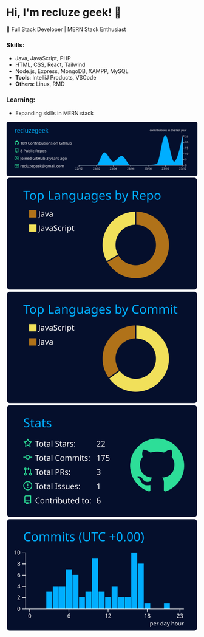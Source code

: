 # Hi, I'm recluze geek! 👋

🚀 Full Stack Developer | MERN Stack Enthusiast

### Skills:
- Java, JavaScript, PHP
- HTML, CSS, React, Tailwind
- Node.js, Express, MongoDB, XAMPP, MySQL
- **Tools**: IntelliJ Products, VSCode
- **Others**: Linux, RMD

### Learning:
- Expanding skills in MERN stack


![](https://github.com/recluzegeek/recluzegeeek/blob/master/profile-summary-card-output/algolia/0-profile-details.svg)
![](https://github.com/recluzegeek/recluzegeeek/blob/master/profile-summary-card-output/algolia/1-repos-per-language.svg)![](https://github.com/recluzegeek/recluzegeeek/blob/master/profile-summary-card-output/algolia/2-most-commit-language.svg)
![](https://github.com/recluzegeek/recluzegeeek/blob/master/profile-summary-card-output/algolia/3-stats.svg)![](https://github.com/recluzegeek/recluzegeeek/blob/master/profile-summary-card-output/algolia/4-productive-time.svg)

